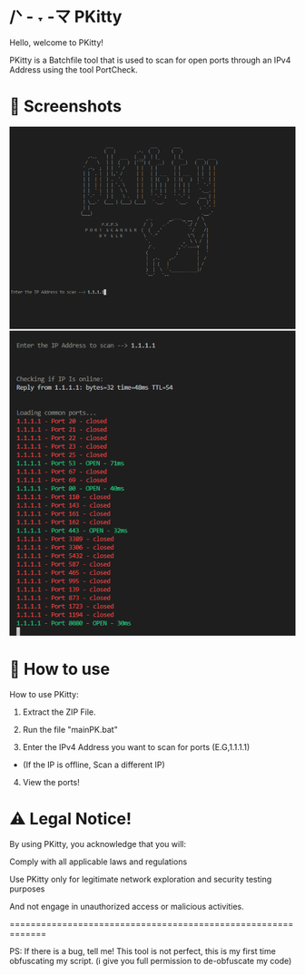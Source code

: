 # /ᐠ - ˕ -マ PKitty

Hello, welcome to PKitty!

PKitty is a Batchfile tool that is used to scan for open ports through an IPv4 Address using the tool PortCheck.

# 📸 Screenshots
![Image Alt](https://github.com/3elk/PKitty/blob/3edbc761fed7060fd11a80d62bfa1f0af8ccfa85/media/Screenshot%202025-02-01%20123433.png)
![Image Alt](https://github.com/3elk/PKitty/blob/bed28790d434a0ce8820d4ffa31d156f8b915570/media/Screenshot%202025-02-01%20125851.png)

# 📜 How to use
How to use PKitty:

1)   Extract the ZIP File.

2)   Run the file "mainPK.bat"

3)   Enter the IPv4 Address you want to scan for ports (E.G,1.1.1.1)
   - (If the IP is offline, Scan a different IP)

4)   View the ports!

# ⚠️ Legal Notice!
By using PKitty, you acknowledge that you will:

Comply with all applicable laws and regulations

Use PKitty only for legitimate network exploration and security testing purposes

And not engage in unauthorized access or malicious activities.

=============================================================

PS: If there is a bug, tell me! This tool is not perfect, this is my first time obfuscating my script. (i give you full permission to de-obfuscate my code)
